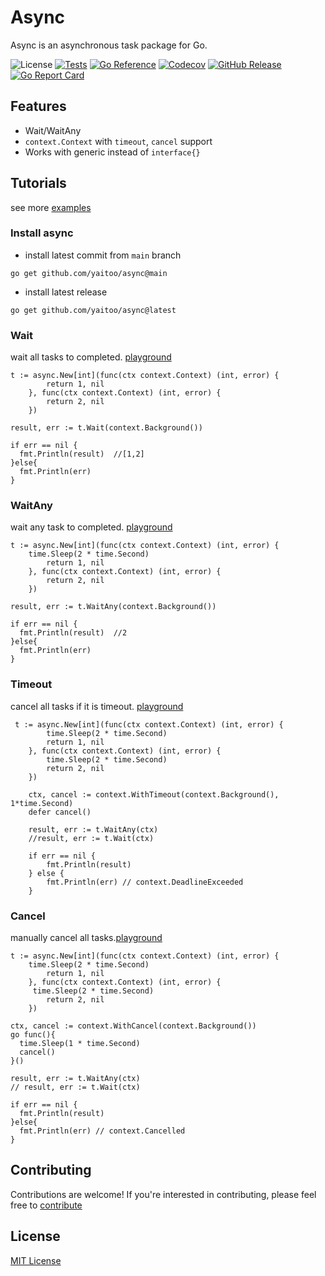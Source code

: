 # Async
Async is an asynchronous task package for Go.

![License](https://img.shields.io/badge/license-MIT-green.svg)
[![Tests](https://github.com/yaitoo/async/actions/workflows/tests.yml/badge.svg)](https://github.com/yaitoo/async/actions/workflows/tests.yml)
[![Go Reference](https://pkg.go.dev/badge/github.com/yaitoo/async.svg)](https://pkg.go.dev/github.com/yaitoo/async)
[![Codecov](https://codecov.io/gh/yaitoo/async/branch/main/graph/badge.svg)](https://codecov.io/gh/yaitoo/async)
[![GitHub Release](https://img.shields.io/github/v/release/yaitoo/async)](https://github.com/yaitoo/sqle/blob/main/CHANGELOG.md)
[![Go Report Card](https://goreportcard.com/badge/yaitoo/async)](http://goreportcard.com/report/yaitoo/async)


## Features
- Wait/WaitAny
- `context.Context` with `timeout`, `cancel`  support
- Works with generic instead of `interface{}`

## Tutorials
see more [examples](./awaiter_test.go)

### Install async
- install latest commit from `main` branch
```
go get github.com/yaitoo/async@main
```

- install latest release
```
go get github.com/yaitoo/async@latest
```

### Wait 
wait all tasks to completed. [playground](https://go.dev/play/p/po8vX5ulSUi)

```
t := async.New[int](func(ctx context.Context) (int, error) {
		return 1, nil
	}, func(ctx context.Context) (int, error) {
		return 2, nil
	})

result, err := t.Wait(context.Background())

if err == nil {
  fmt.Println(result)  //[1,2]
}else{
  fmt.Println(err)
}

```


### WaitAny
wait any task to completed. [playground](https://go.dev/play/p/wfLtb2KDSsG)

```
t := async.New[int](func(ctx context.Context) (int, error) {
    time.Sleep(2 * time.Second)
		return 1, nil
	}, func(ctx context.Context) (int, error) {
		return 2, nil
	})

result, err := t.WaitAny(context.Background())

if err == nil {
  fmt.Println(result)  //2
}else{
  fmt.Println(err)
}

```

### Timeout
cancel all tasks if it is timeout. [playground](https://go.dev/play/p/AY42qZQPQAI)
```
 t := async.New[int](func(ctx context.Context) (int, error) {
		time.Sleep(2 * time.Second)
		return 1, nil
	}, func(ctx context.Context) (int, error) {
		time.Sleep(2 * time.Second)
		return 2, nil
	})

	ctx, cancel := context.WithTimeout(context.Background(), 1*time.Second)
	defer cancel()

	result, err := t.WaitAny(ctx)
	//result, err := t.Wait(ctx)

	if err == nil {
		fmt.Println(result)
	} else {
		fmt.Println(err) // context.DeadlineExceeded
	}
```

### Cancel
manually cancel all tasks.[playground](https://go.dev/play/p/MxjTAZJKk16)

```
t := async.New[int](func(ctx context.Context) (int, error) {
    time.Sleep(2 * time.Second)
		return 1, nil
	}, func(ctx context.Context) (int, error) {
     time.Sleep(2 * time.Second)
		return 2, nil
	})

ctx, cancel := context.WithCancel(context.Background())
go func(){
  time.Sleep(1 * time.Second)
  cancel()
}()

result, err := t.WaitAny(ctx)
// result, err := t.Wait(ctx)

if err == nil {
  fmt.Println(result)  
}else{
  fmt.Println(err) // context.Cancelled
}

```


## Contributing
Contributions are welcome! If you're interested in contributing, please feel free to [contribute](CONTRIBUTING.md)


## License
[MIT License](LICENSE)
